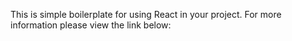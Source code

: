 

This is simple boilerplate for using React in your project. For more information please view the link below:


